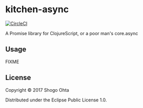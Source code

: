 # kitchen-async
[![CircleCI](https://circleci.com/gh/athos/kitchen-async.svg?style=shield)](https://circleci.com/gh/athos/kitchen-async)

A Promise library for ClojureScript, or a poor man's core.async

## Usage

FIXME

## License

Copyright © 2017 Shogo Ohta

Distributed under the Eclipse Public License 1.0.
